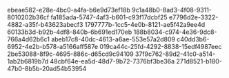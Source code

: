 ebeae582-e28e-4bc0-a4fa-b6e9d73ef18b
9c1a48b0-8ad3-4f08-9311-8010202b36cf
fa185ada-5747-4af3-b601-c93f17dcbf25
e7796d2e-3322-4882-a35f-b43623abecf3
1797777b-1cc5-4e0b-8121-ae5f42a9ee4d
60133b3d-b92b-4df8-840b-6b691ed170eb
188b8034-c974-4e36-9dc8-766a4d62b6c1
abeb17c8-40dc-4613-a6ae-553e57a2d809
c40dd3b6-6952-4e2b-b578-a5166aff587e
019ca44c-25fd-4292-8838-15edf4987eec
2be53088-8f9c-4695-886c-d65cd9c94109
37f9c762-89d2-41c0-a514-1ab2b6819b7d
48cbf64e-ea5d-48d7-9b72-7376bf3be36a
271d8521-b180-47b0-8b5b-20ad54b53954
